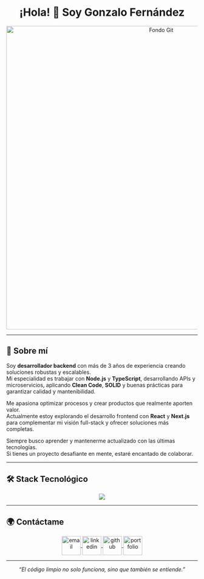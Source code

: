 <h1 align="center">¡Hola! 👋 Soy Gonzalo Fernández</h1>

<p align="center">
  <img src="https://github.com/CharlyGon/CharlyGon/assets/89945170/3a06b5a7-540c-4fc0-ab4b-d5aa7e1436e9" alt="Fondo Git" width="800">
</p>

---

## 🚀 Sobre mí

Soy **desarrollador backend** con más de 3 años de experiencia creando soluciones robustas y escalables.  
Mi especialidad es trabajar con **Node.js** y **TypeScript**, desarrollando APIs y microservicios, aplicando **Clean Code**, **SOLID** y buenas prácticas para garantizar calidad y mantenibilidad.

Me apasiona optimizar procesos y crear productos que realmente aporten valor.  
Actualmente estoy explorando el desarrollo frontend con **React** y **Next.js** para complementar mi visión full-stack y ofrecer soluciones más completas.

Siempre busco aprender y mantenerme actualizado con las últimas tecnologías.  
Si tienes un proyecto desafiante en mente, estaré encantado de colaborar.

---

## 🛠 Stack Tecnológico

<!-- tech stack icons -->
<p align="center">
  <a href="https://skillicons.dev">
    <img src="https://skillicons.dev/icons?i=git,aws,docker,postgres,prisma,dynamodb,express,figma,redis,github,html,css,js,linux,md,materialui,nginx,mongodb,mysql,nextjs,nodejs,postman,react,redux,tailwind,ts,vscode,kubernetes&perline=12" />
  </a>
</p>

---

## 🌍 Contáctame

<p align="center">
  <a href="mailto:fernandez-gonza@hotmail.com" target="blank">
    <img align="center" src="https://user-images.githubusercontent.com/88904952/234981169-2c53f7d7-633b-4a6d-8d6a-77d0f6c1e58f.png" alt="email" height="50" width="50" />
  </a>
  <a href="https://www.linkedin.com/in/gonzalo-nicolas-fernandez/" target="blank">
    <img align="center" src="https://user-images.githubusercontent.com/88904952/234979284-68c11d7f-1acc-4f0c-ac78-044e1037d7b0.png" alt="linkedin" height="50" width="50" />
  </a>
  <a href="https://github.com/CharlyGon" target="blank">
    <img align="center" src="https://user-images.githubusercontent.com/88904952/234980129-df79a17c-51d3-4e4b-9bf2-5b98c2a7cbb8.png" alt="github" height="50" width="50" />
  </a>
  <a href="https://gonzalofernandez.netlify.app" target="blank">
    <img align="center" src="https://user-images.githubusercontent.com/88904952/234982081-708c4da3-9981-44d5-a98c-1f29c5d5ed0e.png" alt="portfolio" height="50" width="50" />
  </a>
</p>

---

<p align="center">
  <i>“El código limpio no solo funciona, sino que también se entiende.”</i>
</p>
